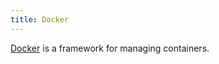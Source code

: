 ```yaml
---
title: Docker
---
```

<a href="https://www.docker.com/">Docker</a> is a framework for managing containers.
